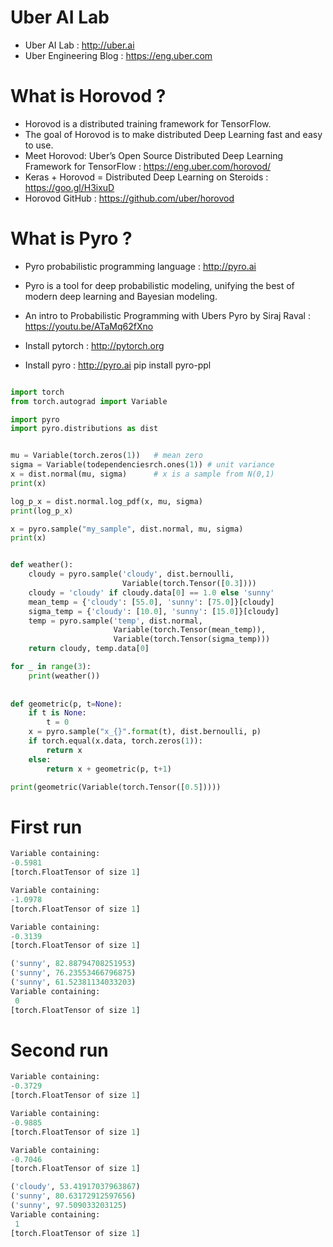 # Uber AI Lab 
* Uber AI Lab : http://uber.ai 
* Uber Engineering Blog : https://eng.uber.com

# What is Horovod ? 
* Horovod is a distributed training framework for TensorFlow. 
* The goal of Horovod is to make distributed Deep Learning fast and easy to use.
* Meet Horovod: Uber’s Open Source Distributed Deep Learning Framework for TensorFlow : https://eng.uber.com/horovod/
* Keras + Horovod = Distributed Deep Learning on Steroids : https://goo.gl/H3ixuD
* Horovod GitHub : https://github.com/uber/horovod

# What is Pyro ? 
* Pyro probabilistic programming language : http://pyro.ai
* Pyro is a tool for deep probabilistic modeling, unifying the best of modern deep learning and Bayesian modeling. 
* An intro to Probabilistic Programming with Ubers Pyro by Siraj Raval : https://youtu.be/ATaMq62fXno


* Install pytorch : http://pytorch.org
* Install pyro : http://pyro.ai  pip install pyro-ppl 

```python

import torch
from torch.autograd import Variable

import pyro
import pyro.distributions as dist


mu = Variable(torch.zeros(1))   # mean zero
sigma = Variable(todependenciesrch.ones(1)) # unit variance
x = dist.normal(mu, sigma)      # x is a sample from N(0,1)
print(x)

log_p_x = dist.normal.log_pdf(x, mu, sigma)
print(log_p_x)

x = pyro.sample("my_sample", dist.normal, mu, sigma)
print(x)


def weather():
    cloudy = pyro.sample('cloudy', dist.bernoulli,
                         Variable(torch.Tensor([0.3])))
    cloudy = 'cloudy' if cloudy.data[0] == 1.0 else 'sunny'
    mean_temp = {'cloudy': [55.0], 'sunny': [75.0]}[cloudy]
    sigma_temp = {'cloudy': [10.0], 'sunny': [15.0]}[cloudy]
    temp = pyro.sample('temp', dist.normal,
                       Variable(torch.Tensor(mean_temp)),
                       Variable(torch.Tensor(sigma_temp)))
    return cloudy, temp.data[0]

for _ in range(3):
    print(weather())
    
    
def geometric(p, t=None):
    if t is None:
        t = 0
    x = pyro.sample("x_{}".format(t), dist.bernoulli, p)
    if torch.equal(x.data, torch.zeros(1)):
        return x
    else:
        return x + geometric(p, t+1)

print(geometric(Variable(torch.Tensor([0.5]))))

```

# First run 

```python
Variable containing:
-0.5981
[torch.FloatTensor of size 1]

Variable containing:
-1.0978
[torch.FloatTensor of size 1]

Variable containing:
-0.3139
[torch.FloatTensor of size 1]

('sunny', 82.88794708251953)
('sunny', 76.23553466796875)
('sunny', 61.52381134033203)
Variable containing:
 0
[torch.FloatTensor of size 1]

```

# Second run 

```python 
Variable containing:
-0.3729
[torch.FloatTensor of size 1]

Variable containing:
-0.9885
[torch.FloatTensor of size 1]

Variable containing:
-0.7046
[torch.FloatTensor of size 1]

('cloudy', 53.41917037963867)
('sunny', 80.63172912597656)
('sunny', 97.509033203125)
Variable containing:
 1
[torch.FloatTensor of size 1]
```



